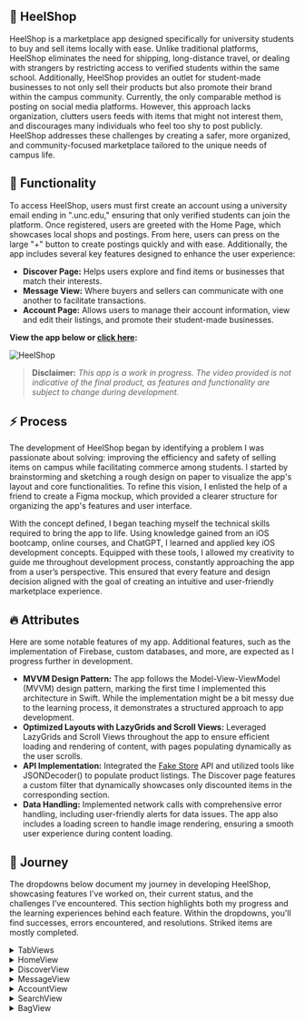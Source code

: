 ## 🐏 HeelShop
HeelShop is a marketplace app designed specifically for university students to buy and sell items locally with ease. Unlike traditional platforms, HeelShop eliminates the need for shipping, long-distance travel, or dealing with strangers by restricting access to verified students within the same school. Additionally, HeelShop provides an outlet for student-made businesses to not only sell their products but also promote their brand within the campus community. Currently, the only comparable method is posting on social media platforms. However, this approach lacks organization, clutters users feeds with items that might not interest them, and discourages many individuals who feel too shy to post publicly. HeelShop addresses these challenges by creating a safer, more organized, and community-focused marketplace tailored to the unique needs of campus life.

## 🦾 Functionality
To access HeelShop, users must first create an account using a university email ending in ".unc.edu," ensuring that only verified students can join the platform. Once registered, users are greeted with the Home Page, which showcases local shops and postings. From here, users can press on the large "+" button to create postings quickly and with ease. Additionally, the app includes several key features designed to enhance the user experience:
- **Discover Page:** Helps users explore and find items or businesses that match their interests.
- **Message View:** Where buyers and sellers can communicate with one another to facilitate transactions.
- **Account Page:** Allows users to manage their account information, view and edit their listings, and promote their student-made businesses.

**View the app below or [click here](https://youtube.com/shorts/njWk-H8MnAk):**

![HeelShop](https://github.com/user-attachments/assets/a67a0342-d7a6-462e-aa07-45cf0648e61e)

> **Disclaimer:** _This app is a work in progress. The video provided is not indicative of the final product, as features and functionality are subject to change during development._

## ⚡️ Process
The development of HeelShop began by identifying a problem I was passionate about solving: improving the efficiency and safety of selling items on campus while facilitating commerce among students. I started by brainstorming and sketching a rough design on paper to visualize the app's layout and core functionalities. To refine this vision, I enlisted the help of a friend to create a Figma mockup, which provided a clearer structure for organizing the app's features and user interface.

With the concept defined, I began teaching myself the technical skills required to bring the app to life. Using knowledge gained from an iOS bootcamp, online courses, and ChatGPT, I learned and applied key iOS development concepts. Equipped with these tools, I allowed my creativity to guide me throughout development process, constantly approaching the app from a user’s perspective. This ensured that every feature and design decision aligned with the goal of creating an intuitive and user-friendly marketplace experience.

## 🔥 Attributes

Here are some notable features of my app. Additional features, such as the implementation of Firebase, custom databases, and more, are expected as I progress further in development.

- **MVVM Design Pattern:** The app follows the Model-View-ViewModel (MVVM) design pattern, marking the first time I implemented this architecture in Swift. While the implementation might be a bit messy due to the learning process, it demonstrates a structured approach to app development.
- **Optimized Layouts with LazyGrids and Scroll Views:** Leveraged LazyGrids and Scroll Views throughout the app to ensure efficient loading and rendering of content, with pages populating dynamically as the user scrolls.
- **API Implementation:** Integrated the [Fake Store](https://fakestoreapi.com/docs) API and utilized tools like JSONDecoder() to populate product listings. The Discover page features a custom filter that dynamically showcases only discounted items in the corresponding section.
- **Data Handling:** Implemented network calls with comprehensive error handling, including user-friendly alerts for data issues. The app also includes a loading screen to handle image rendering, ensuring a smooth user experience during content loading.

## 🚀 Journey
The dropdowns below document my journey in developing HeelShop, showcasing features I've worked on, their current status, and the challenges I’ve encountered. This section highlights both my progress and the learning experiences behind each feature. Within the dropdowns, you'll find successes, errors encountered, and resolutions. Striked items are mostly completed.

<details>
  <summary>TabViews</summary>
  
  - 🟢 Successfully incorporated a TabView.
  - 🔴 RESOLVED: I came across issues inegrating the API into my app as it didn't have all the required informaiton I needed for some functionalities. Because this wasn't my database, I couldn't just edit it. To solve this issue, I had to create functions to edit the database until it was what I wanted it to be. This feature was necessary for testing my app and it will not be included in the final version.
</details>

<details>
  <summary>HomeView</summary>
  
  - 🟢 Successfully incorporated "Lazy scrolling" for efficient content rendering.
  - 🟢 "Products" section correctly populates the list based on API call.
  - 🟢 Discounted postings are distinct from regular ones.
  - 🔴 RESOLVED: I encountered an issue with invalid data errors while trying to populate the posting list from an API call, which stemmed from a mismatch between my data model and the structure of the API response. Initially, I assumed the response had a nested structure, but further debugging revealed it was a flat array. Adjusting my decoding approach to align with the actual API response resolved the issue. 
</details>

<details>
  <summary>DiscoverView</summary>

  - 🟢 Successfully incorporated "Lazy scrolling" for efficient content rendering.
  - 🟢 This view is visually where I want it to be at, however, adjustments to the model are necessary for this page to be functionally complete.
  - 🔴 RESOLVED: Issues were encountered filtering the database. Problems resided in filtering the database as the expected filtered list returned nothing. To fix this, I moved all of this data to the ViewModel and created a separate variable to handle fetching the information.
</details>

<details>
  <summary>MessageView</summary>

  - 🟢 Visually where I want it to be at. However, I still need to implement FireBase features for this view to work as I want it to.
  - 🔴 RESOLVED: Issues were encountered creating the "Inbox" header. Originally, I had the text and the icon within an HStack but changed it so the bell icon is on its own separate stack. Both views were combined used an ZStack to formate the view how I wanted it to be. 
</details>

<details>
  <summary>AccountView</summary>
  
  - Not yet started.
</details>

<details>
  <summary>SearchView</summary>
  
  - 🟢 Successfully made a working search bar to fiter the list of postings.
  - 🔴 Error occurred in the way in which SearchView is implemented. The idea is for a view to popup when users enter the search bar, but issues relating to formatting of the page arose. Further inspection and implementation of this view is necessary. As a result of this, this view is unusable for all the main views.
</details>

<details>
  <summary>BagView</summary>
  
  - Not yet started
</details>
